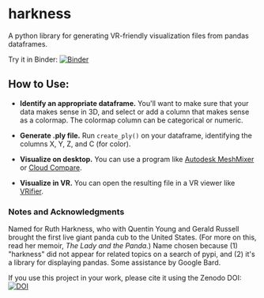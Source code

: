 # harkness
A python library for generating VR-friendly visualization files from pandas dataframes. 

Try it in Binder: [![Binder](https://mybinder.org/badge_logo.svg)](https://mybinder.org/v2/gh/KCollins/harkness/HEAD?labpath=Example_ply.ipynb)

## How to Use:
- **Identify an appropriate dataframe.** You'll want to make sure that your data makes sense in 3D, and select or add a column that makes sense as a colormap. The colormap column can be categorical or numeric.

- **Generate .ply file.** Run `create_ply()` on your dataframe, identifying the columns X, Y, Z, and C (for color).

- **Visualize on desktop.** You can use a program like [Autodesk MeshMixer](https://meshmixer.com/) or [Cloud Compare](https://www.danielgm.net/cc/).

- **Visualize in VR.** You can open the resulting file in a VR viewer like [VRifier](https://store.steampowered.com/app/640080/Vrifier/).



### Notes and Acknowledgments
Named for Ruth Harkness, who with Quentin Young and Gerald Russell brought the first live giant panda cub to the United States. (For more on this, read her memoir, _The Lady and the Panda._) Name chosen because (1) "harkness" did not appear for related topics on a search of pypi, and (2) it's a library for displaying pandas. Some assistance by Google Bard.

If you use this project in your work, please cite it using the Zenodo DOI: [![DOI](https://zenodo.org/badge/DOI/10.5281/zenodo.10223765.svg)](https://doi.org/10.5281/zenodo.10223765)
